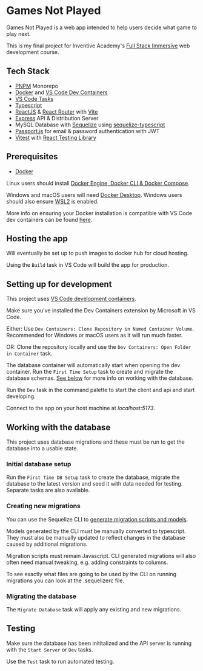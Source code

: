 # Games Not Played

Games Not Played is a web app intended to help users decide what game to play next.

This is my final project for Inventive Academy's [Full Stack Immersive](https://learn.inventiveacademy.io/p/full-stack-immersive-bootcamp-with-node) web development course.

## Tech Stack

-   [PNPM](https://pnpm.io/) Monorepo
-   [Docker](https://www.docker.com/) and [VS Code Dev Containers](https://code.visualstudio.com/docs/devcontainers/containers)
-   [VS Code Tasks](https://code.visualstudio.com/Docs/editor/tasks)
-   [Typescript](https://www.typescriptlang.org/)
-   [ReactJS](https://react.dev/) & [React Router](https://reactrouter.com/) with [Vite](https://vitejs.dev/)
-   [Express](https://expressjs.com/) API & Distribution Server
-   MySQL Database with [Sequelize](https://sequelize.org/) using [sequelize-typescript](https://github.com/sequelize/sequelize-typescript)
-   [Passport.js](https://www.passportjs.org/) for email & password authentication with JWT
-   [Vitest](https://vitest.dev/) with [React Testing Library](https://testing-library.com/docs/react-testing-library/intro)

## Prerequisites

-   [Docker](https://www.docker.com/)

Linux users should install [Docker Engine, Docker CLI & Docker Compose](https://docs.docker.com/engine/install/).

Windows and macOS users will need [Docker Desktop](https://www.docker.com/products/docker-desktop/).
Windows users should also ensure [WSL2](https://docs.docker.com/desktop/windows/wsl/) is enabled.

More info on ensuring your Docker installation is compatible with VS Code dev containers can be found [here](https://code.visualstudio.com/docs/devcontainers/containers#_getting-started).

## Hosting the app

Will eventually be set up to push images to docker hub for cloud hosting.

Using the `Build` task in VS Code will build the app for production.

## Setting up for development

This project uses [VS Code development containers](https://code.visualstudio.com/docs/devcontainers/containers).

Make sure you've installed the Dev Containers extension by Microsoft in VS Code.

Either: Use `Dev Containers: Clone Repository in Named Container Volume`. Recommended for Windows or macOS users as it will run much faster.

OR: Clone the repository locally and use the `Dev Containers: Open Folder in Container` task.

The database container will automatically start when opening the dev container. Run the `First Time Setup` task to create and migrate the database schemas. [See below](#initial-database-setup) for more info on working with the database.

Run the `Dev` task in the command palette to start the client and api and start developing.

Connect to the app on your host machine at _localhost:5173_.

## Working with the database

This project uses database migrations and these must be run to get the database into a usable state.

### Initial database setup

Run the `First Time DB Setup` task to create the database, migrate the database to the latest version and seed it with data needed for testing. Separate tasks are also available.

### Creating new migrations

You can use the Sequelize CLI to [generate migration scripts and models](https://sequelize.org/docs/v6/other-topics/migrations/#creating-the-first-model-and-migration).

Models generated by the CLI must be manually converted to typescript. They must also be manually updated to reflect changes in the database caused by additional migrations.

Migration scripts must remain Javascript. CLI generated migrations will also often need manual tweaking, e.g. adding constraints to columns.

To see exactly what files are going to be used by the CLI on running migrations you can look at the .sequelizerc file.

### Migrating the database

The `Migrate Database` task will apply any existing and new migrations.

## Testing

Make sure the database has been inititalized and the API server is running with the `Start Server` or `Dev` tasks.

Use the `Test` task to run automated testing.
